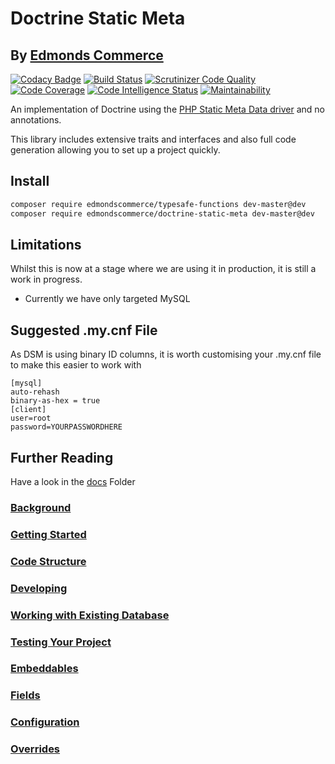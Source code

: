 # Doctrine Static Meta
## By [Edmonds Commerce](https://www.edmondscommerce.co.uk)

[![Codacy Badge](https://api.codacy.com/project/badge/Grade/00a50e56835f45b0ba32eed9c0285ede)](https://www.codacy.com/app/edmondscommerce/doctrine-static-meta?utm_source=github.com&amp;utm_medium=referral&amp;utm_content=edmondscommerce/doctrine-static-meta&amp;utm_campaign=Badge_Grade) 
[![Build Status](https://travis-ci.org/edmondscommerce/doctrine-static-meta.svg?branch=master)](https://travis-ci.org/edmondscommerce/doctrine-static-meta)
[![Scrutinizer Code Quality](https://scrutinizer-ci.com/g/edmondscommerce/doctrine-static-meta/badges/quality-score.png?b=master)](https://scrutinizer-ci.com/g/edmondscommerce/doctrine-static-meta/?branch=master)
[![Code Coverage](https://scrutinizer-ci.com/g/edmondscommerce/doctrine-static-meta/badges/coverage.png?b=master)](https://scrutinizer-ci.com/g/edmondscommerce/doctrine-static-meta/?branch=master)
[![Code Intelligence Status](https://scrutinizer-ci.com/g/edmondscommerce/doctrine-static-meta/badges/code-intelligence.svg?b=master)](https://scrutinizer-ci.com/code-intelligence)
[![Maintainability](https://api.codeclimate.com/v1/badges/fd4655978dc2137dd375/maintainability)](https://codeclimate.com/github/edmondscommerce/doctrine-static-meta/maintainability)

An implementation of Doctrine using the [PHP Static Meta Data driver](http://docs.doctrine-project.org/projects/doctrine-orm/en/latest/reference/php-mapping.html#static-function) and no annotations.

This library includes extensive traits and interfaces and also full code generation allowing you to set up a project quickly.

## Install

```bash
composer require edmondscommerce/typesafe-functions dev-master@dev
composer require edmondscommerce/doctrine-static-meta dev-master@dev
```

## Limitations

Whilst this is now at a stage where we are using it in production, it is still a work in progress.

* Currently we have only targeted MySQL

## Suggested .my.cnf File

As DSM is using binary ID columns, it is worth customising your .my.cnf file to make this easier to work with

```
[mysql]
auto-rehash
binary-as-hex = true                                                                                              
[client]
user=root
password=YOURPASSWORDHERE
```

## Further Reading

Have a look in the [docs](docs) Folder
### [Background](./docs/Background.md)
### [Getting Started](./docs/Getting-Started.md)
### [Code Structure](./docs/Code-Structure.md)
### [Developing](./docs/Developing.md)
### [Working with Existing Database](./docs/Working-With-Existing-Database.md)
### [Testing Your Project](./docs/Testing-Your-Project.md)
### [Embeddables](./docs/Embeddables.md)
### [Fields](./docs/Fields.md)
### [Configuration](./docs/Configuration.md)
### [Overrides](./docs/Overrides.md)
